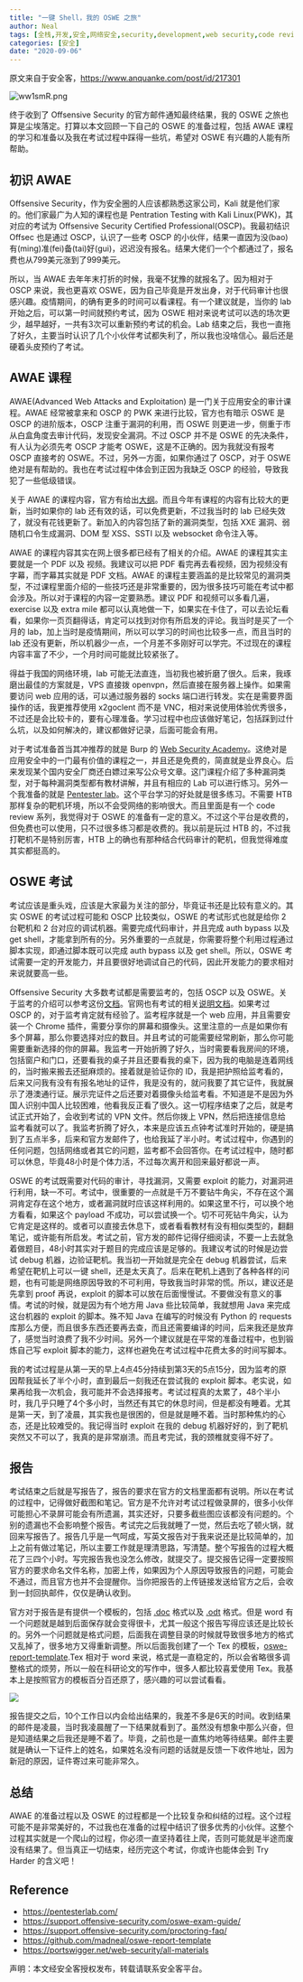 ```yaml
---
title: "一键 Shell，我的 OSWE 之旅"
author: Neal
tags: [全栈,开发,安全,网络安全,security,development,web security,code review,OSWE,AWAE,Offsec, Offensive Security]
categories: [安全]
date: "2020-09-06" 
---
```


原文来自于安全客，https://www.anquanke.com/post/id/217301

![ww1smR.png](https://s1.ax1x.com/2020/09/13/ww1smR.png)

终于收到了 Offsensive Security 的官方邮件通知最终结果，我的 OSWE 之旅也算是尘埃落定。打算以本文回顾一下自己的 OSWE 的准备过程，包括 AWAE 课程的学习和准备以及我在考试过程中踩得一些坑，希望对 OSWE 有兴趣的人能有所帮助。

## 初识 AWAE

Offsensive Security，作为安全圈的人应该都熟悉这家公司，Kali 就是他们家的。他们家最广为人知的课程也是 Pentration Testing with Kali Linux(PWK)，其对应的考试为 Offsensive Security Certified Professional(OSCP)。我最初结识 Offsec 也是通过 OSCP，认识了一些考 OSCP 的小伙伴，结果一直因为没(bao)有(ming)准(fei)备(tai)好(gui)，迟迟没有报名。结果大佬们一个个都通过了，报名费也从799美元涨到了999美元。

所以，当 AWAE 去年年末打折的时候，我毫不犹豫的就报名了。因为相对于 OSCP 来说，我也更喜欢 OSWE，因为自己毕竟是开发出身，对于代码审计也很感兴趣。疫情期间，的确有更多的时间可以看课程。有一个建议就是，当你的 lab 开始之后，可以第一时间就预约考试，因为 OSWE 相对来说考试可以选的场次更少，越早越好，一共有3次可以重新预约考试的机会。Lab 结束之后，我也一直拖了好久，主要当时认识了几个小伙伴考试都失利了，所以我也没啥信心。最后还是硬着头皮预约了考试。

## AWAE 课程

AWAE(Advanced Web Attacks and Exploitation) 是一门关于应用安全的审计课程。AWAE 经常被拿来和 OSCP 的 PWK 来进行比较，官方也有暗示 OSWE 是 OSCP 的进阶版本，OSCP 注重于漏洞的利用，而 OSWE 则更进一步，侧重于市从白盒角度去审计代码，发现安全漏洞。不过 OSCP 并不是 OSWE 的先决条件，有人认为必须先考 OSCP 才能考 OSWE，这是不正确的。因为我就没有报考 OSCP 直接考的 OSWE。不过，另外一方面，如果你通过了 OSCP，对于 OSWE 绝对是有帮助的。我也在考试过程中体会到正因为我缺乏 OSCP 的经验，导致我犯了一些低级错误。

关于 AWAE 的课程内容，官方有给出[大纲](https://www.offensive-security.com/documentation/awae-syllabus.pdf)。而且今年有课程的内容有比较大的更新，当时如果你的 lab 还有效的话，可以免费更新，不过我当时的 lab 已经失效了，就没有花钱更新了。新加入的内容包括了新的漏洞类型，包括 XXE 漏洞、弱随机口令生成漏洞、DOM 型 XSS、SSTI 以及 websocket 命令注入等。

AWAE 的课程内容其实在网上很多都已经有了相关的介绍。AWAE 的课程其实主要就是一个 PDF 以及 视频。我建议可以把 PDF 看完再去看视频，因为视频没有字幕，而字幕其实就是 PDF 文档。AWAE 的课程主要涵盖的是比较常见的漏洞类型，不过课程里面介绍的一些技巧还是非常重要的，因为很多技巧可能在考试中都会涉及。所以对于课程的内容一定要熟悉。建议 PDF 和视频可以多看几遍，exercise 以及 extra mile 都可以认真地做一下，如果实在卡住了，可以去论坛看看，如果你一页页翻得话，肯定可以找到对你有所启发的评论。我当时是买了一个月的 lab，加上当时是疫情期间，所以可以学习的时间也比较多一点，而且当时的 lab 还没有更新，所以机器少一点，一个月差不多刚好可以学完。不过现在的课程内容丰富了不少，一个月时间可能就比较紧张了。

得益于我国的网络环境，lab 可能无法直连，当初我也被折磨了很久。后来，我琢磨出最佳的方案就是，VPS 直接拨 openvpn，然后直接在服务器上操作。如果需要访问 web 应用的话，可以通过服务器的 socks 端口进行转发。实在是需要界面操作的话，我更推荐使用 x2goclent 而不是 VNC，相对来说使用体验优秀很多，不过还是会比较卡的，要有心理准备。学习过程中也应该做好笔记，包括踩到过什么坑，以及如何解决的，建议都做好记录，后面可能会有用。

对于考试准备首当其冲推荐的就是 Burp 的 [Web Security Academy](https://portswigger.net/web-security/all-materials)。这绝对是应用安全中的一门最有价值的课程之一，并且还是免费的，简直就是业界良心。后来发现某个国内安全厂商还白嫖过来写公众号文章。这门课程介绍了多种漏洞类型，对于每种漏洞类型都有教材讲解，并且有相应的 Lab 可以进行练习。另外一个我准备的就是 [Pentester lab](https://pentesterlab.com/)。这个平台学习的好处就是很多练习。不需要 HTB 那样复杂的靶机环境，所以不会受网络的影响很大。而且里面是有一个 code review 系列，我觉得对于 OSWE 的准备有一定的意义。不过这个平台是收费的，但免费也可以使用，只不过很多练习都是收费的。我以前是玩过 HTB 的，不过我打靶机不是特别厉害，HTB 上的确也有那种结合代码审计的靶机，但我觉得难度其实都挺高的。

## OSWE 考试

考试应该是重头戏，应该是大家最为关注的部分，毕竟证书还是比较有意义的。其实 OSWE 的考试过程可能和 OSCP 比较类似，OSWE 的考试形式也就是给你 2 台靶机和 2 台对应的调试机器。需要完成代码审计，并且完成 auth bypass 以及 get shell，才能拿到所有的分。另外重要的一点就是，你需要将整个利用过程通过脚本实现，即通过脚本既可以完成 auth bypass 以及 get shell。所以，OSWE 考试需要一定的开发能力，并且要很好地调试自己的代码，因此开发能力的要求相对来说就要高一些。

Offsensive Security 大多数考试都是需要监考的，包括 OSCP 以及 OSWE。关于监考的介绍可以参考这份[文档](https://support.offensive-security.com/proctoring-faq/)。官网也有考试的相关[说明文档](https://support.offensive-security.com/oswe-exam-guide/)。如果考过 OSCP 的，对于监考肯定就有经验了。监考程序就是一个 web 应用，并且需要安装一个 Chrome 插件，需要分享你的屏幕和摄像头。这里注意的一点是如果你有多个屏幕，那么你要选择对应的数目。并且考试的可能需要经常刷新，那么你可能需要重新选择的你的屏幕。我监考一开始折腾了好久，当时需要看我房间的环境，包括窗户和门口，还要看我的桌子并且还要看我的桌下，因为我的电脑是连着网线的，当时搬来搬去还挺麻烦的。接着就是验证你的 ID，我是把护照给监考看的，后来又问我有没有有报名地址的证件，我是没有的，就问我要了其它证件，我就展示了港澳通行证。展示完证件之后还要对着摄像头给监考看。不知道是不是因为外国人识别中国人比较困难，他看我反正看了很久。这一切程序结束了之后，就是考试正式开始了，会收到考试的 VPN 文件。然后你拨上 VPN，然后把连接信息给监考看就可以了。我监考折腾了好久，本来是应该五点钟考试准时开始的，硬是搞到了五点半多，后来和官方发邮件了，也给我延了半小时。考试过程中，你遇到的任何问题，包括网络或者其它的问题，监考都不会回答你。在考试过程中，随时都可以休息，毕竟48小时是个体力活，不过每次离开和回来最好都说一声。

OSWE 的考试既需要对代码的审计，寻找漏洞，又需要 exploit 的能力，对漏洞进行利用，缺一不可。考试中，很重要的一点就是千万不要钻牛角尖，不存在这个漏洞肯定存在这个地方，或者漏洞就时应该这样利用的。如果这里不行，可以换个地方看看，如果这个 payload 不成功，可以尝试换一个。切不可死钻牛角尖，认为它肯定是这样的。或者可以直接去休息下，或者看看教材有没有相似类型的，翻翻笔记，或许能有所启发。考试之前，官方发的邮件记得仔细阅读，不要一上去就急着做题目，48小时其实对于题目的完成应该是足够的。我建议考试的时候是边尝试 debug 机器，边验证靶机。我当初一开始就是完全在 debug 机器尝试，后来希望在靶机上可以一键 shell，还是太天真了。后来在靶机上遇到了各种各样的问题，也有可能是网络原因导致的不可利用，导致我当时非常的慌。所以，建议还是先拿到 proof 再说，exploit 的脚本可以放在后面慢慢试。不要做没有意义的事情。考试的时候，就是因为有个地方用 Java 些比较简单，我就想用 Java 来完成这台机器的 exploit 的脚本。殊不知 Java 在编写的时候没有 Python 的 requests 库那么方便，而且很多东西还要再去查，而且还需要编译的时间，后来我还是放弃了，感觉当时浪费了我不少时间。另外一个建议就是在平常的准备过程中，也到锻炼自己写 exploit 脚本的能力，这样也避免在考试过程中花费太多的时间写脚本。

我的考试过程是从第一天的早上4点45分持续到第3天的5点15分，因为监考的原因帮我延长了半个小时，直到最后一刻我还在尝试我的 exploit 脚本。老实说，如果再给我一次机会，我可能并不会选择报考。考试过程真的太累了，48个半小时，我几乎只睡了4个多小时，当然还有其它的休息时间，但是都没有睡着。尤其是第一天，到了凌晨，其实我也是很困的，但是就是睡不着。当时那种焦灼的心态，还是比较难受的。我记得当时 exploit 在我的 debug 机器好好的，到了靶机突然又不可以了，我真的是非常崩溃。而且考完试，我的颈椎就变得不好了。

## 报告

考试结束之后就是写报告了，报告的要求在官方的文档里面都有说明。所以在考试的过程中，记得做好截图和笔记。官方是不允许对考试过程做录屏的，很多小伙伴可能担心不录屏可能会有所遗漏，其实还好，只要多截些图应该都没有问题的。个别的遗漏也不会影响整个报告。考试完之后我就睡了一觉，然后去吃了顿火锅，就回来写报告了。报告几乎是一气呵成，写英文报告对于我来说还是比较简单的，加上之前有做过笔记，所以主要工作就是理清思路，写清楚。整个写报告的过程大概花了三四个小时。写完报告我也没怎么修改，就提交了。提交报告记得一定要按照官方的要求命名文件名称，加密上传，如果因为个人原因导致报告的问题，可能会不通过，而且官方也并不会提醒你。当你把报告的上传链接发送给官方之后，会收到一封回执邮件，仅仅是确认收到。

官方对于报告是有提供一个模板的，包括 [.doc](https://www.offensive-security.com/awae/OSWE-Exam-Report.doc) 格式以及 [.odt](https://www.offensive-security.com/awae/OSWE-Exam-Report.odt) 格式。但是 word 有一个问题就是越到后面保存就会变得很卡，尤其一般这个报告写得应该还是比较长的。另外一个问题就是格式问题，后面我在调整目录的时候就导致很多地方的格式又乱掉了，很多地方又得重新调整。所以后面我创建了一个 Tex 的模板，[oswe-report-template](https://github.com/madneal/oswe-report-template).Tex 相对于 word 来说，格式是一直稳定的，所以会省略很多调整格式的烦劳，所以一般在科研论文的写作中，很多人都比较喜爱使用 Tex。我基本上是按照官方的模板百分百还原了，感兴趣的可以尝试看看。

![](https://camo.githubusercontent.com/585680983a5ad6b78367c0575b246f64490285be/68747470733a2f2f73312e617831782e636f6d2f323032302f30392f30342f7769624c576a2e706e67)

报告提交之后，10个工作日以内会给出结果的，我差不多是6天的时间。收到结果的邮件是凌晨，当时我凌晨醒了一下结果就看到了。虽然没有想象中那么兴奋，但是知道结果之后我还是睡不着了。毕竟，之前也是一直焦灼地等待结果。邮件主要就是确认一下证件上的姓名，如果姓名没有问题的话就是反馈一下收件地址，因为新冠的原因，证件寄过来可能非常久。

## 总结

AWAE 的准备过程以及 OSWE 的过程都是一个比较复杂和纠结的过程。这个过程可能不是非常美好的，不过我也在准备的过程中结识了很多优秀的小伙伴。这整个过程其实就是一个爬山的过程，你必须一直坚持着往上爬，否则可能就是半途而废没有结果了。但当真正一切结束，经历完这个考试，你或许也能体会到 Try Harder 的含义吧！

## Reference

* https://pentesterlab.com/
* https://support.offensive-security.com/oswe-exam-guide/
* https://support.offensive-security.com/proctoring-faq/
* https://github.com/madneal/oswe-report-template
* https://portswigger.net/web-security/all-materials

声明：本文经安全客授权发布，转载请联系安全客平台。